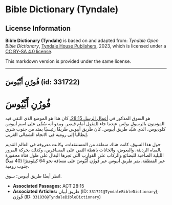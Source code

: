 # Bible Dictionary (Tyndale)

## License Information

**Bible Dictionary (Tyndale)** is based on and adapted from: _Tyndale Open Bible Dictionary_, [Tyndale House Publishers](https://tyndaleopenresources.com/), 2023, which is licensed under a [CC BY-SA 4.0 license](https://creativecommons.org/licenses/by-sa/4.0/legalcode.en).

This markdown version is provided under the same license.



--------------------------------

## فُورُنِ أَبِّيُوسَ (id: 331722)

فُورُنِ أَبِّيُوسَ
==================

هو السوق المذكور في [أعمال الرسل 28:15\.](https://ref.ly/Acts28:15) كان هذا هو الموضع الذي التقى فيه المؤمنون بالرسول بولس عندما جاء للمثول أمام قيصر. ويبدو أنه سُمِّي على اسم أبيوس كلوديوس، الذي شيَّد طريق أبيوس. كان طريق أبيوس طريقًا رئيسيًا يمتد من جنوب شرق إيطاليا إلى رومية في الاتجاه الشمالي الغربي.

حول هذا السوق، كانت هناك منطقة من المستنقعات، وكانت معروفة في العالم القديم بالمياه الرديئة، والبعوض، والحانات باهظة الثمن على المسافرين، وكذلك بحركة المرور الليلية الصاخبة للبضائع والركاب على القوارب التي تجرها البغال على طول قناة محفورة عبر المنطقة. يمر طريق أبيوس عبر فُورُنِ أَبِّيُوسَ على مسافة نحو 64 كيلومترًا (40 ميلاً) جنوب رومية.

انظر أيضًا طريق أبيوس؛ سوق.

* **Associated Passages:** ACT 28:15
* **Associated Articles:** طريق أبيان (ID: `331721@TyndaleBibleDictionary`); فُورُن (ID: `331830@TyndaleBibleDictionary`)

